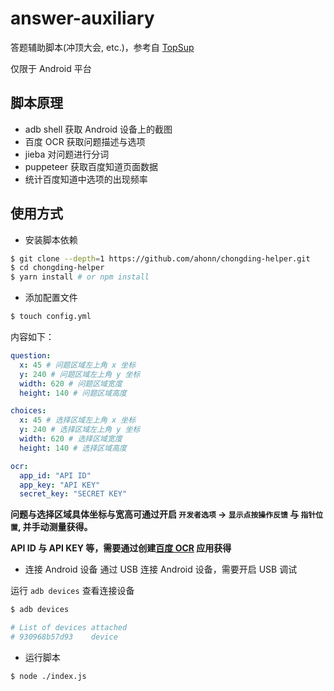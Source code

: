 # answer-auxiliary
答题辅助脚本(冲顶大会, etc.)，参考自 [TopSup](https://github.com/Skyexu/TopSup)

仅限于 Android 平台

## 脚本原理
- adb shell 获取 Android 设备上的截图
- 百度 OCR 获取问题描述与选项
- jieba 对问题进行分词
- puppeteer 获取百度知道页面数据
- 统计百度知道中选项的出现频率

## 使用方式

- 安装脚本依赖
```bash
$ git clone --depth=1 https://github.com/ahonn/chongding-helper.git
$ cd chongding-helper
$ yarn install # or npm install
```

- 添加配置文件
```bash
$ touch config.yml
```

内容如下：
```yaml
question:
  x: 45 # 问题区域左上角 x 坐标
  y: 240 # 问题区域左上角 y 坐标
  width: 620 # 问题区域宽度
  height: 140 # 问题区域高度

choices:
  x: 45 # 选择区域左上角 x 坐标
  y: 240 # 选择区域左上角 y 坐标
  width: 620 # 选择区域宽度
  height: 140 # 选择区域高度

ocr:
  app_id: "API ID"
  app_key: "API KEY"
  secret_key: "SECRET KEY"
```

**问题与选择区域具体坐标与宽高可通过开启 `开发者选项` -> `显示点按操作反馈` 与 `指针位置`, 并手动测量获得。**

**API ID 与 API KEY 等，需要通过创建[百度 OCR](https://cloud.baidu.com/product/ocr/general) 应用获得**

- 连接 Android 设备
通过 USB 连接 Android 设备，需要开启 USB 调试

运行 `adb devices` 查看连接设备
```bash
$ adb devices

# List of devices attached
# 930968b57d93    device
```

- 运行脚本
```
$ node ./index.js
```
